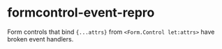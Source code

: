# formcontrol-event-repro

Form controls that bind `{...attrs}` from `<Form.Control let:attrs>` have broken event handlers.
